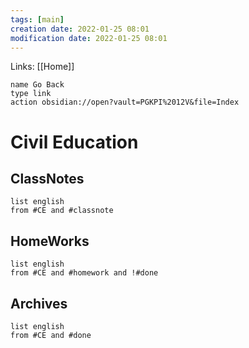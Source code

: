 ```yaml
---
tags: [main]
creation date: 2022-01-25 08:01
modification date: 2022-01-25 08:01
---
```


Links: [[Home]]
```button
name Go Back
type link
action obsidian://open?vault=PGKPI%2012V&file=Index
```
# Civil Education
## ClassNotes
```dataview
list english
from #CE and #classnote
```
## HomeWorks
```dataview
list english
from #CE and #homework and !#done
```
## Archives
```dataview
list english
from #CE and #done
```